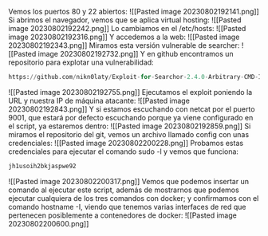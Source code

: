 Vemos los puertos 80 y 22 abiertos:
![[Pasted image 20230802192141.png]]
Si abrimos el navegador, vemos que se aplica virtual hosting:
![[Pasted image 20230802192242.png]]
Lo cambiamos en el /etc/hosts:
![[Pasted image 20230802192316.png]]
Y accedemos a la web:
![[Pasted image 20230802192343.png]]
Miramos esta versión vulnerable de searcher:
![[Pasted image 20230802192732.png]]
Y en github encontramos un repositorio para explotar una vulnerabilidad:
```python
https://github.com/nikn0laty/Exploit-for-Searchor-2.4.0-Arbitrary-CMD-Injection
```
![[Pasted image 20230802192755.png]]
Ejecutamos el exploit poniendo la URL y nuestra IP de máquina atacante:
![[Pasted image 20230802192843.png]]
Y si estamos escuchando con netcat por el puerto 9001, que estará por defecto escuchando porque ya viene configurado en el script, ya estaremos dentro:
![[Pasted image 20230802192859.png]]
Si miramos el repositorio del git, vemos un archivo llamado config con unas credenciales:
![[Pasted image 20230802200228.png]]
Probamos estas credenciales para ejecutar el comando sudo -l y vemos que funciona:
```bash
jh1usoih2bkjaspwe92
```
![[Pasted image 20230802200317.png]]
Vemos que podemos insertar un comando al ejecutar este script, además de mostrarnos que podemos ejecutar cualquiera de los tres comandos con docker; y confirmamos con el comando hostname -I, viendo que tenemos varias interfaces de red que pertenecen posiblemente a contenedores de docker:
![[Pasted image 20230802200600.png]]
